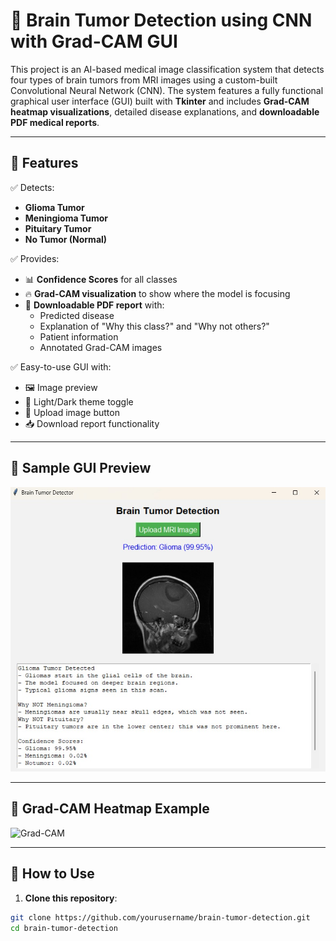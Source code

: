 # 🧠 Brain Tumor Detection using CNN with Grad-CAM GUI

This project is an AI-based medical image classification system that detects four types of brain tumors from MRI images using a custom-built Convolutional Neural Network (CNN). The system features a fully functional graphical user interface (GUI) built with **Tkinter** and includes **Grad-CAM heatmap visualizations**, detailed disease explanations, and **downloadable PDF medical reports**.

---

## 🚀 Features

✅ Detects:
- **Glioma Tumor**
- **Meningioma Tumor**
- **Pituitary Tumor**
- **No Tumor (Normal)**

✅ Provides:
- 📊 **Confidence Scores** for all classes
- 🔥 **Grad-CAM visualization** to show where the model is focusing
- 📄 **Downloadable PDF report** with:
  - Predicted disease
  - Explanation of "Why this class?" and "Why not others?"
  - Patient information
  - Annotated Grad-CAM images

✅ Easy-to-use GUI with:
- 🖼️ Image preview
- 🎨 Light/Dark theme toggle
- 📁 Upload image button
- 📥 Download report functionality

---

## 🧪 Sample GUI Preview

<img src="https://github.com/Rushikesh1912/Brain-Tumor-Detection/blob/main/Images/gui%20screenshot.jpg" alt="GUI Preview" width="700"/>


---

## 🧠 Grad-CAM Heatmap Example

<img src="images/gradcam_example.png" alt="Grad-CAM" width="700"/>

---

## 📁 How to Use

1. **Clone this repository**:
```bash
git clone https://github.com/yourusername/brain-tumor-detection.git
cd brain-tumor-detection
